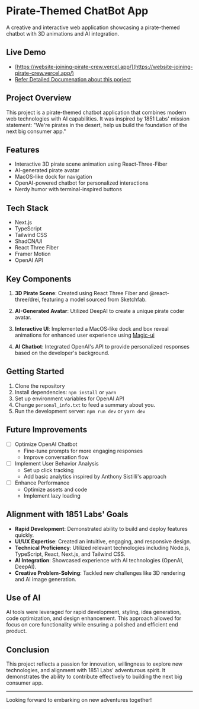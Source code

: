 # Pirate-Themed ChatBot App

A creative and interactive web application showcasing a pirate-themed chatbot with 3D animations and AI integration.

## Live Demo

- [https://website-joining-pirate-crew.vercel.app/](https://website-joining-pirate-crew.vercel.app/)
- [Refer Detailed Documenation about this porject](https://krishna98.notion.site/My-Pirate-Themed-ChatBot-App-Brief-Documenation-125d2e8e605280a7b8fdd5ec90b3ac10?pvs=4)

## Project Overview

This project is a pirate-themed chatbot application that combines modern web technologies with AI capabilities. It was inspired by 1851 Labs' mission statement: "We're pirates in the desert, help us build the foundation of the next big consumer app."

## Features

- Interactive 3D pirate scene animation using React-Three-Fiber
- AI-generated pirate avatar
- MacOS-like dock for navigation
- OpenAI-powered chatbot for personalized interactions
- Nerdy humor with terminal-inspired buttons

## Tech Stack

- Next.js
- TypeScript
- Tailwind CSS
- ShadCN/UI
- React Three Fiber
- Framer Motion
- OpenAI API

## Key Components

1. **3D Pirate Scene**: Created using React Three Fiber and @react-three/drei, featuring a model sourced from Sketchfab.

2. **AI-Generated Avatar**: Utilized DeepAI to create a unique pirate coder avatar.

3. **Interactive UI**: Implemented a MacOS-like dock and box reveal animations for enhanced user experience using [Magic-ui](https://magicui.design/)

4. **AI Chatbot**: Integrated OpenAI's API to provide personalized responses based on the developer's background.

## Getting Started

1. Clone the repository
2. Install dependencies: `npm install` or `yarn`
3. Set up environment variables for OpenAI API
4. Change `personal_info.txt` to feed a summary about you.
5. Run the development server: `npm run dev` or `yarn dev`

## Future Improvements

- [ ] Optimize OpenAI Chatbot
  - Fine-tune prompts for more engaging responses
  - Improve conversation flow
- [ ] Implement User Behavior Analysis
  - Set up click tracking
  - Add basic analytics inspired by Anthony Sistilli's approach
- [ ] Enhance Performance
  - Optimize assets and code
  - Implement lazy loading

## Alignment with 1851 Labs' Goals

- **Rapid Development**: Demonstrated ability to build and deploy features quickly.
- **UI/UX Expertise**: Created an intuitive, engaging, and responsive design.
- **Technical Proficiency**: Utilized relevant technologies including Node.js, TypeScript, React, Next.js, and Tailwind CSS.
- **AI Integration**: Showcased experience with AI technologies (OpenAI, DeepAI).
- **Creative Problem-Solving**: Tackled new challenges like 3D rendering and AI image generation.

## Use of AI

AI tools were leveraged for rapid development, styling, idea generation, code optimization, and design enhancement. This approach allowed for focus on core functionality while ensuring a polished and efficient end product.

## Conclusion

This project reflects a passion for innovation, willingness to explore new technologies, and alignment with 1851 Labs' adventurous spirit. It demonstrates the ability to contribute effectively to building the next big consumer app.

---

Looking forward to embarking on new adventures together!
